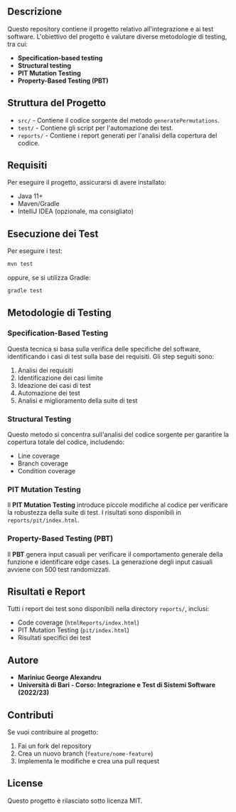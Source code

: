 

## Descrizione
Questo repository contiene il progetto relativo all'integrazione e ai test software. L'obiettivo del progetto è valutare diverse metodologie di testing, tra cui:
- **Specification-based testing**
- **Structural testing**
- **PIT Mutation Testing**
- **Property-Based Testing (PBT)**

## Struttura del Progetto
- `src/` - Contiene il codice sorgente del metodo `generatePermutations`.
- `test/` - Contiene gli script per l'automazione dei test.
- `reports/` - Contiene i report generati per l'analisi della copertura del codice.

## Requisiti
Per eseguire il progetto, assicurarsi di avere installato:
- Java 11+
- Maven/Gradle
- IntelliJ IDEA (opzionale, ma consigliato)

## Esecuzione dei Test
Per eseguire i test:
```bash
mvn test
```
oppure, se si utilizza Gradle:
```bash
gradle test
```

## Metodologie di Testing
### Specification-Based Testing
Questa tecnica si basa sulla verifica delle specifiche del software, identificando i casi di test sulla base dei requisiti. Gli step seguiti sono:
1. Analisi dei requisiti
2. Identificazione dei casi limite
3. Ideazione dei casi di test
4. Automazione dei test
5. Analisi e miglioramento della suite di test

### Structural Testing
Questo metodo si concentra sull'analisi del codice sorgente per garantire la copertura totale del codice, includendo:
- Line coverage
- Branch coverage
- Condition coverage

### PIT Mutation Testing
Il **PIT Mutation Testing** introduce piccole modifiche al codice per verificare la robustezza della suite di test. I risultati sono disponibili in `reports/pit/index.html`.

### Property-Based Testing (PBT)
Il **PBT** genera input casuali per verificare il comportamento generale della funzione e identificare edge cases. La generazione degli input casuali avviene con 500 test randomizzati.

## Risultati e Report
Tutti i report dei test sono disponibili nella directory `reports/`, inclusi:
- Code coverage (`htmlReports/index.html`)
- PIT Mutation Testing (`pit/index.html`)
- Risultati specifici dei test 

## Autore
- **Mariniuc George Alexandru**
- **Università di Bari - Corso: Integrazione e Test di Sistemi Software (2022/23)**

## Contributi
Se vuoi contribuire al progetto:
1. Fai un fork del repository
2. Crea un nuovo branch (`feature/nome-feature`)
3. Implementa le modifiche e crea una pull request

## License
Questo progetto è rilasciato sotto licenza MIT.

